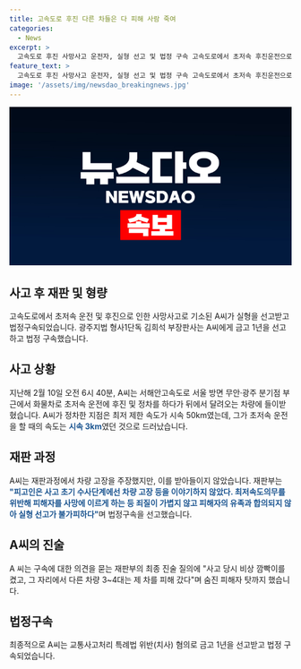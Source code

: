 ```yaml
---
title: 고속도로 후진 다른 차들은 다 피해 사람 죽여
categories:
  - News
excerpt: >
  고속도로 후진 사망사고 운전자, 실형 선고 및 법정 구속 고속도로에서 초저속 후진운전으로 사망사고를 낸 A씨(66)가 실형을 선고받고 법정구속됐다. 사고는 서해안고속도로에서 발생, A씨는 최저속도를 위반하며 후진하다가 다른 차량과 충돌하여 사망사고를 일으켰다. 고장 주장은 재판부에 받아들여지지 않았고, 피해자 유족과 합의되지 않아 실형이 불가피하다는 결정이 내려졌다. A씨는 법정 구속 시 비상 깜빡이를 키고 다른 차량은 제 차를 피해갔다고 진술했다.
feature_text: >
  고속도로 후진 사망사고 운전자, 실형 선고 및 법정 구속 고속도로에서 초저속 후진운전으로 사망사고를 낸 A씨(66)가 실형을 선고받고 법정구속됐다. 사고는 서해안고속도로에서 발생, A씨는 최저속도를 위반하며 후진하다가 다른 차량과 충돌하여 사망사고를 일으켰다. 고장 주장은 재판부에 받아들여지지 않았고, 피해자 유족과 합의되지 않아 실형이 불가피하다는 결정이 내려졌다. A씨는 법정 구속 시 비상 깜빡이를 키고 다른 차량은 제 차를 피해갔다고 진술했다.
image: '/assets/img/newsdao_breakingnews.jpg'
---
```


<p><img src="/assets/img/newsdao_breakingnews.jpg" alt="pcversion 속보" /></p>

<h2 data-ke-size="size26">사고 후 재판 및 형량</h2>

<p data-ke-size="size16">고속도로에서 초저속 운전 및 후진으로 인한 사망사고로 기소된 A씨가 실형을 선고받고 법정구속되었습니다. 광주지법 형사1단독 김희석 부장판사는 A씨에게 금고 1년을 선고하고 법정 구속했습니다.</p>

<h2 data-ke-size="size26">사고 상황</h2>

<p data-ke-size="size16">지난해 2월 10일 오전 6시 40분, A씨는 서해안고속도로 서울 방면 무안·광주 분기점 부근에서 화물차로 초저속 운전에 후진 및 정차를 하다가 뒤에서 달려오는 차량에 들이받혔습니다. A씨가 정차한 지점은 최저 제한 속도가 시속 50km였는데, 그가 초저속 운전을 할 때의 속도는 <b><span style="color: #1a5490;">시속 3km</span></b>였던 것으로 드러났습니다.</p>

<h2 data-ke-size="size26">재판 과정</h2>

<p data-ke-size="size16">A씨는 재판과정에서 차량 고장을 주장했지만, 이를 받아들이지 않았습니다. 재판부는 <b><span style="color: #1a5490;">"피고인은 사고 초기 수사단계에선 차량 고장 등을 이야기하지 않았다. 최저속도의무를 위반해 피해자를 사망에 이르게 하는 등 죄질이 가볍지 않고 피해자의 유족과 합의되지 않아 실형 선고가 불가피하다"</span></b>며 법정구속을 선고했습니다.</p>

<h2 data-ke-size="size26">A씨의 진술</h2>

<p data-ke-size="size16">A 씨는 구속에 대한 의견을 묻는 재판부의 최종 진술 질의에 "사고 당시 비상 깜빡이를 켰고, 그 자리에서 다른 차량 3~4대는 제 차를 피해 갔다"며 숨진 피해자 탓까지 했습니다.</p>

<h2 data-ke-size="size26">법정구속</h2>

<p data-ke-size="size16">최종적으로 A씨는 교통사고처리 특례법 위반(치사) 혐의로 금고 1년을 선고받고 법정 구속되었습니다.</p>


